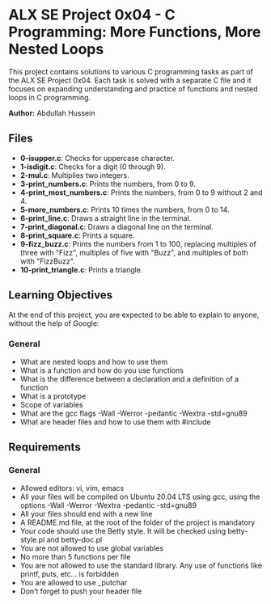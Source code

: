 # ALX SE Project 0x04 - C Programming: More Functions, More Nested Loops

This project contains solutions to various C programming tasks as part of the ALX SE Project 0x04. Each task is solved with a separate C file and it
focuses on expanding understanding and practice of functions and nested loops in C programming.

**Author:** Abdullah Hussein

## Files
- **0-isupper.c**: Checks for uppercase character.
- **1-isdigit.c**: Checks for a digit (0 through 9).
- **2-mul.c**: Multiplies two integers.
- **3-print_numbers.c**: Prints the numbers, from 0 to 9.
- **4-print_most_numbers.c**: Prints the numbers, from 0 to 9 without 2 and 4.
- **5-more_numbers.c**: Prints 10 times the numbers, from 0 to 14.
- **6-print_line.c**: Draws a straight line in the terminal.
- **7-print_diagonal.c**: Draws a diagonal line on the terminal.
- **8-print_square.c**: Prints a square.
- **9-fizz_buzz.c**: Prints the numbers from 1 to 100, replacing multiples of three with "Fizz", multiples of five with "Buzz", and multiples of both with "FizzBuzz".
- **10-print_triangle.c**: Prints a triangle.

## Learning Objectives
At the end of this project, you are expected to be able to explain to anyone, without the help of Google:

### General
- What are nested loops and how to use them
- What is a function and how do you use functions
- What is the difference between a declaration and a definition of a function
- What is a prototype
- Scope of variables
- What are the gcc flags -Wall -Werror -pedantic -Wextra -std=gnu89
- What are header files and how to use them with #include

## Requirements
### General
- Allowed editors: vi, vim, emacs
- All your files will be compiled on Ubuntu 20.04 LTS using gcc, using the options -Wall -Werror -Wextra -pedantic -std=gnu89
- All your files should end with a new line
- A README.md file, at the root of the folder of the project is mandatory
- Your code should use the Betty style. It will be checked using betty-style.pl and betty-doc.pl
- You are not allowed to use global variables
- No more than 5 functions per file
- You are not allowed to use the standard library. Any use of functions like printf, puts, etc… is forbidden
- You are allowed to use _putchar
- Don’t forget to push your header file
